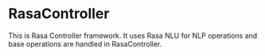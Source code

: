 # RasaController
This is Rasa Controller framework. It uses Rasa NLU for NLP operations and base operations are handled in RasaController.
